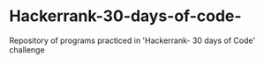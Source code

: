 # Hackerrank-30-days-of-code-
Repository of programs practiced in 'Hackerrank- 30 days of Code' challenge
